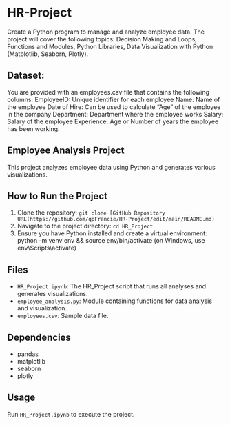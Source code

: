# HR-Project
Create a Python program to manage and analyze employee data. The  project will cover the following topics: Decision Making and Loops, Functions and Modules, Python Libraries, Data  Visualization with Python (Matplotlib, Seaborn, Plotly). 

## Dataset:   
You are provided with an employees.csv file that contains the following columns: 
EmployeeID: Unique identifier for each employee 
Name: Name of the employee 
Date of Hire: Can be used to calculate “Age” of the employee in the company 
Department: Department where the employee works 
Salary: Salary of the employee 
Experience: Age or Number of years the employee has been working. 

## Employee Analysis Project

This project analyzes employee data using Python and generates various visualizations.

## How to Run the Project
1. Clone the repository: `git clone [GitHub Repository URL(https://github.com/qpFrancie/HR-Project/edit/main/README.md)`
2. Navigate to the project directory: `cd HR_Project`
3. Ensure you have Python installed and create a virtual environment: python -m venv env && source env/bin/activate (on Windows, use env\Scripts\activate)

## Files
- `HR_Project.ipynb`: The HR_Project script that runs all analyses and generates visualizations.
- `employee_analysis.py`: Module containing functions for data analysis and visualization.
- `employees.csv`: Sample data file.

## Dependencies
- pandas
- matplotlib
- seaborn
- plotly

## Usage
Run `HR_Project.ipynb` to execute the project.
